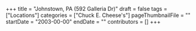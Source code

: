 +++
title = "Johnstown, PA (592 Galleria Dr)"
draft = false
tags = ["Locations"]
categories = ["Chuck E. Cheese's"]
pageThumbnailFile = ""
startDate = "2003-00-00"
endDate = ""
contributors = []
+++
